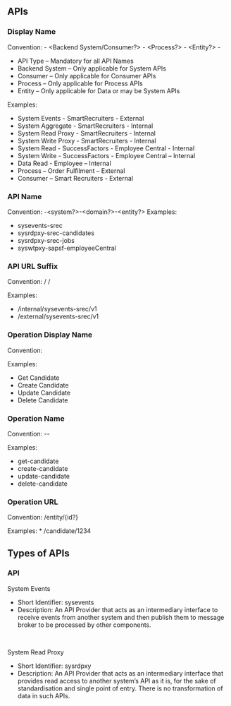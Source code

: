 
## APIs

### Display Name

Convention: <API Type> - <Backend System/Consumer?> - <Process?> - <Entity?> - <Internet Facing or Not>

* API Type – Mandatory for all API Names
* Backend System – Only applicable for System APIs
* Consumer – Only applicable for Consumer APIs
* Process – Only applicable for Process APIs
* Entity – Only applicable for Data or may be System APIs

Examples:

* System Events - SmartRecruiters - External
* System Aggregate - SmartRecruiters - Internal
* System Read Proxy - SmartRecruiters - Internal
* System Write Proxy - SmartRecruiters - Internal
* System Read - SuccessFactors - Employee Central - Internal
* System Write - SuccessFactors - Employee Central – Internal
* Data Read - Employee – Internal
* Process – Order Fulfilment – External
* Consumer – Smart Recruiters - External

### API Name

Convention: <apiType>-<system?>-<domain?>-<entity?>
Examples: 

* sysevents-srec
* sysrdpxy-srec-candidates
* sysrdpxy-srec-jobs
* syswtpxy-sapsf-employeeCentral

### API URL Suffix

Convention: <Internet Facing or Not> / <API Name> / <version>

Examples: 

* /internal/sysevents-srec/v1
* /external/sysevents-srec/v1


### Operation Display Name

Convention: 
<Relevant Verb> <Entity> <Relevant Context>

Examples: 

* Get Candidate
* Create Candidate
* Update Candidate
* Delete Candidate


### Operation Name

Convention: <relevantVerb>-<entity>-<relevantContext>

Examples: 

* get-candidate
* create-candidate
* update-candidate
* delete-candidate

### Operation URL

Convention: /entity/{id?}

Examples: * /candidate/1234

## Types of APIs

### API
System Events
* Short Identifier: sysevents
* Description: An API Provider that acts as an intermediary interface to receive events from another system and then publish them to message broker to be processed by other components.

<br>

System Read Proxy
* Short Identifier: sysrdpxy
* Description: An API Provider that acts as an intermediary interface that provides read access to another system’s API as it is, for the sake of standardisation and single point of entry. There is no transformation of data in such APIs.

